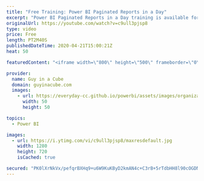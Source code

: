 ```yaml
---
title: "Free Training: Power BI Paginated Reports in a Day"
excerpt: "Power BI Paginated Reports in a Day training is available for you to go through. You don't need Power BI Premium to go through the training either!  Get it here: https://docs.microsoft.com/power-bi/paginated-reports/paginated-reports-online-course  📢 Become a member: https://guyinacu.be/membership "
originalUrl: https://youtube.com/watch?v=c9ull3pjsp8
type: video
price: Free
length: PT2M40S
publishedDateTime: 2020-04-21T15:00:21Z
heat: 50

featuredContent: "<iframe width=\"800\" height=\"500\" frameborder=\"0\" src=\"https://www.youtube.com/embed/c9ull3pjsp8\" allow=\"accelerometer; autoplay; encrypted-media; gyroscope; picture-in-picture\" allowfullscreen></iframe>"

provider:
  name: Guy in a Cube
  domain: guyinacube.com
  images:
    - url: https://everyday-cc.github.io/powerbi/assets/images/organizations/guyinacube.com-50x50.jpg
      width: 50
      height: 50

topics:
  - Power BI

images:
  - url: https://i.ytimg.com/vi/c9ull3pjsp8/maxresdefault.jpg
    width: 1280
    height: 720
    isCached: true

secured: "PK0lXrNkVx/pefqrBXHq9+u6W9KuKByD2kmAN4c+C3rB+5rTdbHH8l90cOGDNSUHh5t4h0PWT2TF4PilljWsD64u9iqKHweBRy9I9xS+4lIH/CDu0VysfnTmbj9HiNjmFNVtPLtg5AspQj8BObjgOo4gUgROHLhgznLdS6j/rpKo0U8LKI4YiQGOMJd5Fs5oRx9qn2R6vEt4moHywpTdySvQ71YkxNRcbIhRoz5FbVmkIV5WDqDjCh7AcxIpVZOqSzuOGfvKfPIqWSITXMSriX8xPLHjc8KOOhI3vQ1hoaKSGlVfTJOD356YvzCzcvrqhg4S06oxrfuSIRXvmK65xEjSmXJFuugnmDA88+3cjnzD8I6rStyROpqzS2KGrw5YTTgtstFfYom35TwlM5k+6ZsbMxtHggqcXEZBfiAXnFI=;GMQH4QzsEKdJSDkqK4u8pQ=="
---
```



